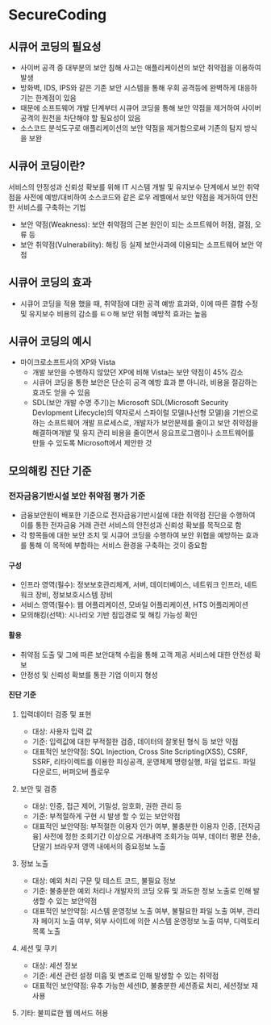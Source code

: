 # SecureCoding
## 시큐어 코딩의 필요성
- 사이버 공격 중 대부분의 보안 침해 사고는 애플리케이션의 보안 취약점을 이용하여 발생
- 방화벽, IDS, IPS와 같은 기존 보안 시스템을 통해 우회 공격등에 완벽하게 대응하기는 한계점이 있음
- 때문에 소프트웨어 개발 단계부터 시큐어 코딩을 통해 보안 약점을 제거하여 사이버공격의 원천을 차단해야 할 필요성이 있음
- 소스코드 분석도구로 애플리케이션의 보안 약점을 제거함으로써 기존의 탐지 방식을 보완

## 시큐어 코딩이란?
서비스의 안정성과 신뢰성 확보를 위해 IT 시스템 개발 및 유지보수 단계에서 보안 취약점을 사전에 예방/대비하여 소스코드와 같은 로우 레벨에서 보안 약점을 제거하여 안전한 서비스를 구축하는 기법
- 보안 약점(Weakness): 보안 취약점의 근본 원인이 되는 소프트웨어 허점, 결점, 오류 등
- 보안 취약점(Vulnerability): 해킹 등 실제 보안사과에 이용되는 소프트웨어 보안 약점

## 시큐어 코딩의 효과
- 시큐어 코딩을 적용 했을 때, 취약점에 대한 공격 예방 효과와, 이에 따른 결함 수정 및 유지보수 비용의 감소를 ㅌㅇ해 보안 위혐 예방적 효과는 높음

## 시큐어 코딩의 예시
- 마이크로소프트사의 XP와 Vista
  - 개발 보안을 수행하지 않았던 XP에 비해 Vista는 보안 약점이 45% 감소
  - 시큐어 코딩을 통한 보안은 단순히 공격 예방 효과 뿐 아니라, 비용을 절감하는 효과도 얻을 수 있음
  - SDL(보안 개발 수명 주기)는 Microsoft SDL(Microsoft Security Devlopment Lifecycle)의 약자로서 스파이럴 모델(나선형 모델)을 기반으로 하는 소프트웨어 개발 프로세스로, 개발자가 보안문제를 줄이고 보안 취약점을 해결하며개발 및 유지 관리 비용을 줄이면서 응요프로그램이나 소프트웨어를 만들 수 있도록 Microsoft에서 제안한 것

## 모의해킹 진단 기준
### 전자금융기반시설 보안 취약점 평가 기준
- 금융보안원이 배포한 기준으로 전자금융기반시설에 대한 취약점 진단을 수행하여 이를 통한 전자금융 거래 관련 서비스의 안전성과 신뢰성 확보를 목적으로 함
- 각 항목들에 대한 보안 조치 및 시큐어 코딩을 수행하여 보안 위협을 예방하는 효과를 통해 이 목적에 부합하는 서비스 환경을 구축하는 것이 중요함
#### 구성
- 인프라 영역(필수): 정보보호관리체계, 서버, 데이터베이스, 네트워크 인프라, 네트워크 장비, 정보보호시스템 장비
- 서비스 영역(필수): 웹 어플리케이션, 모바일 어플리케이션, HTS 어플리케이션
- 모의해킹(선택): 시나리오 기반 침입경로 및 해킹 가능성 확인
#### 활용
- 취약점 도출 및 그에 따른 보안대책 수립을 통해 고객 제공 서비스에 대한 안전성 확보
- 안정성 및 신뢰성 확보를 통한 기업 이미지 형성

#### 진단 기준
1. 입력데이터 검증 및 표현
   - 대상: 사용자 입력 값
   - 기준: 입력값에 대한 부적절한 검증, 데이터의 잘못된 형식 등 보안 약점
   - 대표적인 보안약점: SQL Injection, Cross Site Scripting(XSS), CSRF, SSRF, 리타이렉트를 이용한 피싱공격, 운영체제 명령실행, 파일 업로드. 파일 다운로드, 버퍼오버 플로우

2. 보안 및 검증
   - 대상: 인증, 접근 제어, 기밀성, 암호화, 권한 관리 등
   - 기준: 부적절하게 구현 시 발생 할 수 있는 보안약점
   - 대표적인 보안약점: 부적절한 이용자 인가 여부, 불충분한 이용자 인증, [전자금융] 사전에 정한 조회기간 이상으로 거래내역 조회가능 여부, 데이터 평문 전송, 단말기 브라우저 영역 내에서의 중요정보 노출

3. 정보 노출
   - 대상: 예외 처리 구문 및 테스트 코드, 불필요 정보
   - 기준: 불충분한 예외 처리나 개발자의 코딩 오류 및 과도한 정보 노출로 인해 발생할 수 있는 보안약점
   - 대표적인 보안약점: 시스템 운영정보 노출 여부, 불필요한 파일 노출 여부, 관리자 페이지 노출 여부, 외부 사이트에 의한 시스템 운영정보 노출 여부, 디렉토리 목록 노출

4. 세션 및 쿠키
   - 대상: 세션 정보
   - 기준: 세션 관련 설정 미흡 및 변조로 인해 발생할 수 있는 취약점
   - 대표적인 보안약점: 유추 가능한 세션ID, 불충분한 세션종료 처리, 세션정보 재사용

5. 기타: 불피료한 웹 메서드 허용
